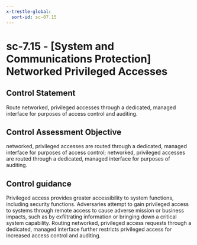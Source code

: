 ```yaml
---
x-trestle-global:
  sort-id: sc-07.15
---
```


# sc-7.15 - \[System and Communications Protection\] Networked Privileged Accesses

## Control Statement

Route networked, privileged accesses through a dedicated, managed interface for purposes of access control and auditing.

## Control Assessment Objective

networked, privileged accesses are routed through a dedicated, managed interface for purposes of access control;
networked, privileged accesses are routed through a dedicated, managed interface for purposes of auditing.

## Control guidance

Privileged access provides greater accessibility to system functions, including security functions. Adversaries attempt to gain privileged access to systems through remote access to cause adverse mission or business impacts, such as by exfiltrating information or bringing down a critical system capability. Routing networked, privileged access requests through a dedicated, managed interface further restricts privileged access for increased access control and auditing.
